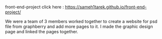 front-end-project 
click here : https://sameh1tarek.github.io/front-end-project/

We were a team of 3 members worked together to create a website for psd file from graphberry and add more pages to it.
I made the graphic design page and linked the pages together.
